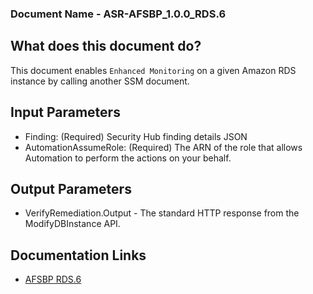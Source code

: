 ### Document Name - ASR-AFSBP_1.0.0_RDS.6

## What does this document do?
This document enables `Enhanced Monitoring` on a given Amazon RDS instance by calling another SSM document.

## Input Parameters
* Finding: (Required) Security Hub finding details JSON
* AutomationAssumeRole: (Required) The ARN of the role that allows Automation to perform the actions on your behalf.

## Output Parameters
* VerifyRemediation.Output - The standard HTTP response from the ModifyDBInstance API.
## Documentation Links

* [AFSBP RDS.6](https://docs.aws.amazon.com/securityhub/latest/userguide/securityhub-standards-fsbp-controls.html#fsbp-rds-6)
